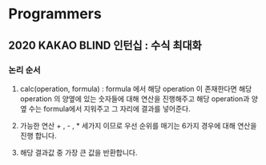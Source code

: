 # Programmers

## 2020 KAKAO BLIND 인턴십 : 수식 최대화

### 논리 순서

1. calc(operation, formula) : formula 에서 해당 operation 이 존재한다면 해당 operation 의 양옆에 있는 숫자들에 대해 연산을 진행해주고 해당 operation과 양옆 수는 formula에서 지워주고 그 자리에 결과를 넣어준다.

2. 가능한 연산 + , - , * 세가지 이므로 우선 순위를 매기는 6가지 경우에 대해 연산을 진행 합니다.

3. 해당 결과값 중 가장 큰 값을 반환합니다.
